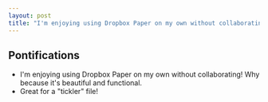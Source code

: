 ```yaml
---
layout: post
title: "I'm enjoying using Dropbox Paper on my own without collaborating"
---
```


## Pontifications

* I'm enjoying using Dropbox Paper on my own without collaborating! Why because it's beautiful and functional.
* Great for a "tickler" file!